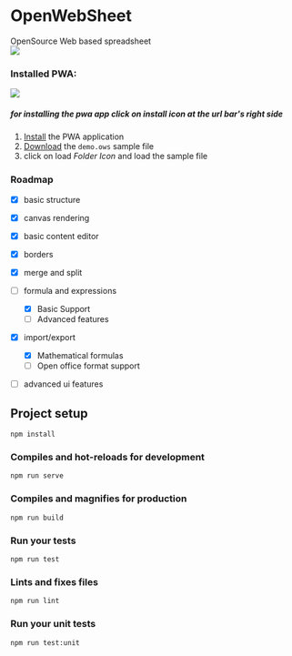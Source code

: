 # OpenWebSheet
OpenSource Web based spreadsheet <br />
[<img src=https://github.com/SiamandMaroufi/OpenWebSheet/workflows/CI/badge.svg />](https://github.com/SiamandMaroufi/OpenWebSheet/actions?query=workflow%3ACI)

 
### Installed PWA: 

<img src="https://siamandmaroufi.github.io/OpenWebSheet/demo.png" />

##### for installing the pwa app click on install icon at the url bar's right side

1. <a href="https://siamandmaroufi.github.io/OpenWebSheet/" >Install</a> the PWA application <br />
2. <a href="https://siamandmaroufi.github.io/OpenWebSheet/demo/DEMO.ows" download="download" target="_blank" >Download</a>  the `demo.ows` sample  file
3. click on load *Folder Icon* and load the sample file




### Roadmap

* [x] basic structure
* [x] canvas rendering
* [x] basic content editor
* [x] borders
* [x] merge and split
* [ ] formula and expressions
  * [x] Basic Support
  * [ ] Advanced features
* [x] import/export
  * [x] Mathematical formulas
  * [ ] Open office format support
* [ ] advanced ui features



## Project setup
```
npm install
```

### Compiles and hot-reloads for development
```
npm run serve
```

### Compiles and magnifies for production
```
npm run build
```

### Run your tests
```
npm run test
```

### Lints and fixes files
```
npm run lint
```

### Run your unit tests
```
npm run test:unit
```
